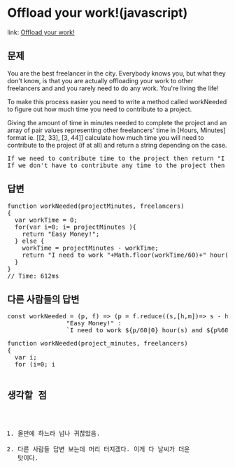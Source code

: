 Offload your work!(javascript)
===============

link: [Offload your work!](http://www.codewars.com/kata/offload-your-work/train/javascript)

문제
--
You are the best freelancer in the city. Everybody knows you, but what they don't know, is that you are actually offloading your work to other freelancers and and you rarely need to do any work. You're living the life!  

To make this process easier you need to write a method called workNeeded to figure out how much time you need to contribute to a project.  

Giving the amount of time in minutes needed to complete the project and an array of pair values representing other freelancers' time in [Hours, Minutes] format ie. [[2, 33], [3, 44]] calculate how much time you will need to contribute to the project (if at all) and return a string depending on the case.  

<pre>
If we need to contribute time to the project then return "I need to work x hour(s) and y minute(s)"
If we don't have to contribute any time to the project then return "Easy Money!"
</pre>


답변
--
<pre>
function workNeeded(projectMinutes, freelancers)
{
  var workTime = 0;
  for(var i=0; i<freelancers.length; i++){
    workTime += freelancers[i][0] * 60;
    workTime += freelancers[i][1];
  }
  
  if( workTime >= projectMinutes ){
    return "Easy Money!";
  } else {
    workTime = projectMinutes - workTime;
    return "I need to work "+Math.floor(workTime/60)+" hour(s) and "+(workTime%60)+" minute(s)";
  }
}
// Time: 612ms
</pre>

다른 사람들의 답변
------------
<pre>
const workNeeded = (p, f) => (p = f.reduce((s,[h,m])=> s - h*60- m,p)) <= 0  ? 
                "Easy Money!" :
                `I need to work ${p/60|0} hour(s) and ${p%60} minute(s)`;
</pre>

<pre>
function workNeeded(project_minutes, freelancers)
{
  var i;
  for (i=0; i<freelancers.length; i+=1)
    project_minutes -= (freelancers[i][0]*60 + freelancers[i][1]);
  return project_minutes <= 0 ? "Easy Money!" : ("I need to work " + Math.floor(project_minutes/60)
    + " hour(s) and " + String(project_minutes%60) + " minute(s)");
}
</pre>


생각할 점
------------------------
1. 올만에 하느라 넘나 귀찮았음.
2. 다른 사람들 답변 보는데 머리 터지겠다. 이게 다 날씨가 더운 탓이다.